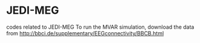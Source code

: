 # JEDI-MEG
codes related to JEDI-MEG
To run the MVAR simulation, download the data from http://bbci.de/supplementary/EEGconnectivity/BBCB.html
